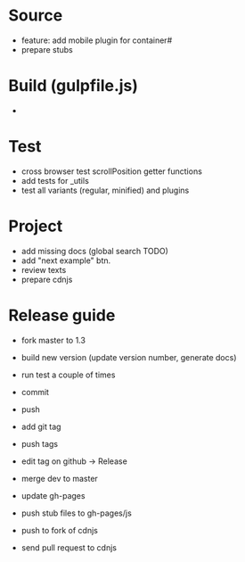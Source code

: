 # Source
 - feature: add mobile plugin for container#
 - prepare stubs

# Build (gulpfile.js)
 - 

# Test
 - cross browser test scrollPosition getter functions
 - add tests for _utils
 - test all variants (regular, minified) and plugins

# Project
 - add missing docs (global search TODO)
 - add "next example" btn.
 - review texts
 - prepare cdnjs


# Release guide
- fork master to 1.3
- build new version (update version number, generate docs)
- run test a couple of times
- commit
- push
- add git tag
- push tags
- edit tag on github -> Release
- merge dev to master

- update gh-pages
- push stub files to gh-pages/js

- push to fork of cdnjs
- send pull request to cdnjs
